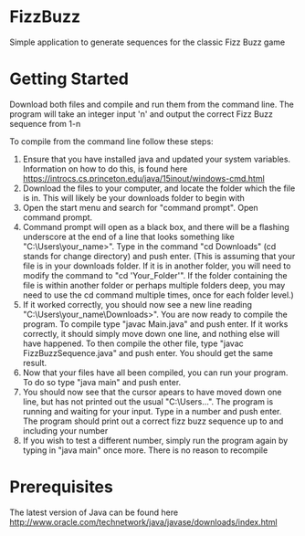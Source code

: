 # FizzBuzz
Simple application to generate sequences for the classic Fizz Buzz game

# Getting Started
Download both files and compile and run them from the command line. The program will take an integer input 'n' and output the correct Fizz Buzz sequence from 1-n

To compile from the command line follow these steps:
1. Ensure that you have installed java and updated your system variables. Information on how to do this, is found here https://introcs.cs.princeton.edu/java/15inout/windows-cmd.html
2. Download the files to your computer, and locate the folder which the file is in. This will likely be your downloads folder to begin with
3. Open the start menu and search for "command prompt". Open command prompt.
4. Command prompt will open as a black box, and there will be a flashing underscore at the end of a line that looks something like "C:\Users\your_name>". Type in the command "cd Downloads" (cd stands for change directory) and push enter. (This is assuming that your file is in your downloads folder. If it is in another folder, you will need to modify the command to "cd 'Your_Folder'". If the folder containing the file is within another folder or perhaps multiple folders deep, you may need to use the cd command multiple times, once for each folder level.)
5. If it worked correctly, you should now see a new line reading "C:\Users\your_name\Downloads>". You are now ready to compile the program. To compile type "javac Main.java" and push enter. If it works correctly, it should simply move down one line, and nothing else will have happened. To then compile the other file, type "javac FizzBuzzSequence.java" and push enter. You should get the same result.
6. Now that your files have all been compiled, you can run your program. To do so type "java main" and push enter.
7. You should now see that the cursor apears to have moved down one line, but has not printed out the usual "C:\Users...". The program is running and waiting for your input. Type in a number and push enter. The program should print out a correct fizz buzz sequence up to and including your number
8. If you wish to test a different number, simply run the program again by typing in "java main" once more. There is no reason to recompile

# Prerequisites
The latest version of Java can be found here http://www.oracle.com/technetwork/java/javase/downloads/index.html
